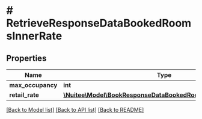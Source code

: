# # RetrieveResponseDataBookedRoomsInnerRate

## Properties

Name | Type | Description | Notes
------------ | ------------- | ------------- | -------------
**max_occupancy** | **int** |  | [optional]
**retail_rate** | [**\Nuitee\Model\BookResponseDataBookedRoomsInnerRateRetailRate**](BookResponseDataBookedRoomsInnerRateRetailRate.md) |  | [optional]

[[Back to Model list]](../../README.md#models) [[Back to API list]](../../README.md#endpoints) [[Back to README]](../../README.md)
